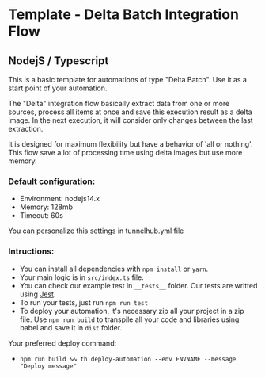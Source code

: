 # Template -  Delta Batch Integration Flow
## NodejS  / Typescript

This is a basic template for automations of type "Delta Batch". Use it as a start point of your automation.

The "Delta" integration flow basically extract data from one or more sources, process all items at once and save this execution result as a delta image.
In the next execution, it will consider only changes between the last extraction.

It is designed for maximum flexibility but have a behavior of 'all or nothing'. This flow save a lot of processing time using delta images but use more memory.

### Default configuration:
* Environment: nodejs14.x
* Memory: 128mb
* Timeout: 60s

You can personalize this settings in tunnelhub.yml file

### Intructions:
* You can install all dependencies with `npm install` or `yarn`.
* Your main logic is in `src/index.ts` file. 
* You can check our example test in `__tests__` folder. Our tests are writted using [Jest](https://www.npmjs.com/package/jest). 
* To run your tests, just run `npm run test`
* To deploy your automation, it's necessary zip all your project in a zip file. Use `npm run build` to transpile all your code and libraries using babel and save it in `dist` folder.

Your preferred deploy command:
* `npm run build && th deploy-automation --env ENVNAME --message "Deploy message"`
